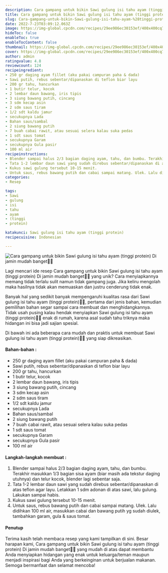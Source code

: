 ```yaml
---
description: Cara gampang untuk bikin Sawi gulung isi tahu ayam (tinggi protein) Di jamin mudah banget"
title: Cara gampang untuk bikin Sawi gulung isi tahu ayam (tinggi protein) Di jamin mudah banget
slug: Cara-gampang-untuk-bikin-Sawi-gulung-isi-tahu-ayam-%28tinggi-protein%29-Di-jamin-mudah-banget
date: 2022-7-23T03:09:12.063Z
image: https://img-global.cpcdn.com/recipes/29ee986ec30153ef/400x400cq70/photo.jpg
hideToc: false
enableToc: true
enableTocContent: false
thumbnail: https://img-global.cpcdn.com/recipes/29ee986ec30153ef/400x400cq70/photo.jpg
cover: https://img-global.cpcdn.com/recipes/29ee986ec30153ef/400x400cq70/photo.jpg
author: admin
ratingvalue: 4.8
reviewcount: 124
recipeingredient:
- 250 gr daging ayam fillet (aku pakai campuran paha & dada)
- Sawi putih, rebus sebentar/dipanaskan di teflon biar layu
- 200 gr tahu, hancurkan
- 1 butir telur, kocok
- 2 lembar daun bawang, iris tipis
- 3 siung bawang putih, cincang
- 3 sdm kecap asin
- 2 sdm saus tiram
- 1/2 sdt kaldu jamur
- secukupnya Lada
- Bahan saus/sambal
- 2 siung bawang putih
- 7 buah cabai rawit, atau sesuai selera kalau suka pedas
- 1 sdt saus tomat
- secukupnya Garam
- secukupnya Gula pasir
- 100 ml air
recipeinstructions:
- Blender sampai halus 2/3 bagian daging ayam, tahu, dan bumbu. Terakhir masukkan 1/3 bagian sisa ayam (biar masih ada tekstur daging utuhnya) dan telur kocok, blender lagi sebentar saja.
- Tata 1-2 lembar daun sawi yang sudah direbus sebentar/dipanaskan di atas teflon agar layu. Letakkan 1 sdm adonan di atas sawi, lalu gulung. Lakukan sampai habis.
- Kukus sawi gulung tersebut 10-15 menit.
- Untuk saus, rebus bawang putih dan cabai sampai matang. Ulek. Lalu didihkan 100 ml air, masukkan cabai dan bawang putih yg sudah diulek, tambahkan garam, gula & saus tomat.
categories:
- Resep

tags:
- Sawi
- gulung
- isi
- tahu
- ayam
- (tinggi
- protein)

katakunci: Sawi gulung isi tahu ayam (tinggi protein)
recipecuisine: Indonesian

---
```


![Cara gampang untuk bikin Sawi gulung isi tahu ayam (tinggi protein) Di jamin mudah banget👩‍🍳](https://img-global.cpcdn.com/recipes/29ee986ec30153ef/400x400cq70/photo.jpg)

Lagi mencari ide resep Cara gampang untuk bikin Sawi gulung isi tahu ayam (tinggi protein) Di jamin mudah banget👩‍🍳 yang unik? Cara menyiapkannya memang tidak terlalu sulit namun tidak gampang juga. Jika keliru mengolah maka hasilnya tidak akan memuaskan dan justru cenderung tidak enak.

Banyak hal yang sedikit banyak mempengaruhi kualitas rasa dari Sawi gulung isi tahu ayam (tinggi protein)👩‍🍳, pertama dari jenis bahan, kemudian pemilihan bahan segar sampai cara membuat dan menghidangkannya. Tidak usah pusing kalau hendak menyiapkan Sawi gulung isi tahu ayam (tinggi protein)👩‍🍳 enak di rumah, karena asal sudah tahu triknya maka hidangan ini bisa jadi sajian spesial.

Di bawah ini ada beberapa cara mudah dan praktis untuk membuat Sawi gulung isi tahu ayam (tinggi protein)👩‍🍳 yang siap dikreasikan.

<!--inarticleads1-->

#### Bahan-bahan :

- 250 gr daging ayam fillet (aku pakai campuran paha & dada)
- Sawi putih, rebus sebentar/dipanaskan di teflon biar layu
- 200 gr tahu, hancurkan
- 1 butir telur, kocok
- 2 lembar daun bawang, iris tipis
- 3 siung bawang putih, cincang
- 3 sdm kecap asin
- 2 sdm saus tiram
- 1/2 sdt kaldu jamur
- secukupnya Lada
- Bahan saus/sambal
- 2 siung bawang putih
- 7 buah cabai rawit, atau sesuai selera kalau suka pedas
- 1 sdt saus tomat
- secukupnya Garam
- secukupnya Gula pasir
- 100 ml air

<!--inarticleads2-->

#### Langkah-langkah membuat :

1. Blender sampai halus 2/3 bagian daging ayam, tahu, dan bumbu. Terakhir masukkan 1/3 bagian sisa ayam (biar masih ada tekstur daging utuhnya) dan telur kocok, blender lagi sebentar saja.
1. Tata 1-2 lembar daun sawi yang sudah direbus sebentar/dipanaskan di atas teflon agar layu. Letakkan 1 sdm adonan di atas sawi, lalu gulung. Lakukan sampai habis.
1. Kukus sawi gulung tersebut 10-15 menit.
1. Untuk saus, rebus bawang putih dan cabai sampai matang. Ulek. Lalu didihkan 100 ml air, masukkan cabai dan bawang putih yg sudah diulek, tambahkan garam, gula & saus tomat.

#### Penutup

Terima kasih telah membaca resep yang kami tampilkan di sini. Besar harapan kami, Cara gampang untuk bikin Sawi gulung isi tahu ayam (tinggi protein) Di jamin mudah banget👩‍🍳 yang mudah di atas dapat membantu Anda menyiapkan hidangan yang enak untuk keluarga/teman maupun menjadi inspirasi bagi Anda yang berkeinginan untuk berjualan makanan. Semoga bermanfaat dan selamat mencoba!